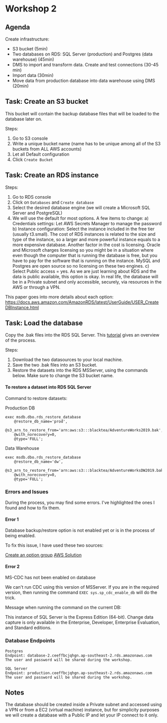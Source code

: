 # Workshop 2

## Agenda

Create infrastructure:
- S3 bucket (5min)
- Two databases on RDS: SQL Server (production) and Postgres (data warehouse) (45min)
- DMS to import and transform data. Create and test connections (30-45 min)
- Import data (30min)
- Move data from production database into data warehouse using DMS (20min) 

## Task: Create an S3 bucket
This bucket will contain the backup database files that will be loaded to the database later on.

Steps:
1) Go to S3 console
2) Write a unique bucket name (name has to be unique among all of the S3 buckets from ALL AWS accounts)
3) Let all Default configuration
4) Click `Create Bucket`

## Task: Create an RDS instance

Steps:
1) Go to RDS console
2) Click on `Databases` and `Create database` 
3) Select the desired database engine (we will create a Microsoft SQL Server and PostgreSQL)
4) We will use the default for most options. A few items to change:
	a) Credentials settings: Let AWS Secrets Manager to manage the password
	b) Instance configuration: Select the instance included in the free tier (usually t3.small). The cost of RDS instances is related to the size and type of the instance, so a larger and more powerful instance equals to a more expensive database. Another factor in the cost is licensing. Oracle and Microsoft charges licensing so you might be in a situation where even though the computer that is running the database is free, but you have to pay for the software that is running on the instance. MySQL and Postgres are open source so no licensing on these two engines.
	c) Select Public access = yes. As we are just learning about RDS and the data is public available, this option is okay. In real life, the database will be in a Private subnet and only accessible, securely, via resources in the AWS or through a VPN.

This paper goes into more details about each option:
https://docs.aws.amazon.com/AmazonRDS/latest/UserGuide/USER_CreateDBInstance.html

## Task: Load the database 
Copy the .bak files into the RDS SQL Server. 
This [tutorial](https://docs.aws.amazon.com/AmazonRDS/latest/UserGuide/SQLServer.Procedural.Importing.html) gives an overview of the process.

Steps:
1) Download the two datasources to your local machine.
2) Save the two .bak files into an S3 bucket.
3) Restore the datasets into the RDS MSServer, using the commands below. Make sure to change the S3 bucket name.

#### To restore a dataset into RDS SQL Server

Command to restore datasets:

Production DB
```
exec msdb.dbo.rds_restore_database
	@restore_db_name='prod',
	@s3_arn_to_restore_from='arn:aws:s3:::blacktea/AdventureWorks2019.bak',
	@with_norecovery=0,
	@type='FULL';
```

Data Warehouse
```
exec msdb.dbo.rds_restore_database
	@restore_db_name='dw',
	@s3_arn_to_restore_from='arn:aws:s3:::blacktea/AdventureWorksDW2019.bak',
	@with_norecovery=0,
	@type='FULL';
```

### Errors and Issues

During the process, you may find some errors. I've highlighted the ones I found and how to fix them.

#### Error 1
Database backup/restore option is not enabled yet or is in the process of being enabled.

To fix this issue, I have used these two sources:

[Create an option group](https://stackoverflow.com/questions/57005157/restore-from-s3-bucket-to-sql-server-getting-error-database-backup-restore-optio)
[AWS Solution](https://aws.amazon.com/premiumsupport/knowledge-center/native-backup-rds-sql-server/)

#### Error 2
MS-CDC has not been enabled on database

We can't run CDC using this version of MSServer. If you are in the required version, then running the command `EXEC sys.sp_cdc_enable_db` will do the trick.

Message when running the command on the current DB:

This instance of SQL Server is the Express Edition (64-bit). Change data capture is only available in the Enterprise, Developer, Enterprise Evaluation, and Standard editions.


### Database Endpoints
```
Postgres
Endpoint: database-2.ceeffbcjqhgn.ap-southeast-2.rds.amazonaws.com
The user and password will be shared during the workshop. 

SQL Server
Endpoint: production.ceeffbcjqhgn.ap-southeast-2.rds.amazonaws.com
The user and password will be shared during the workshop. 
```

## Notes

The database should be created inside a Private subnet and accessed using a VPN or from a EC2 (virtual machine) instance, but for simplicity purposes we will create a database with a Public IP and let your IP connect to it only.

